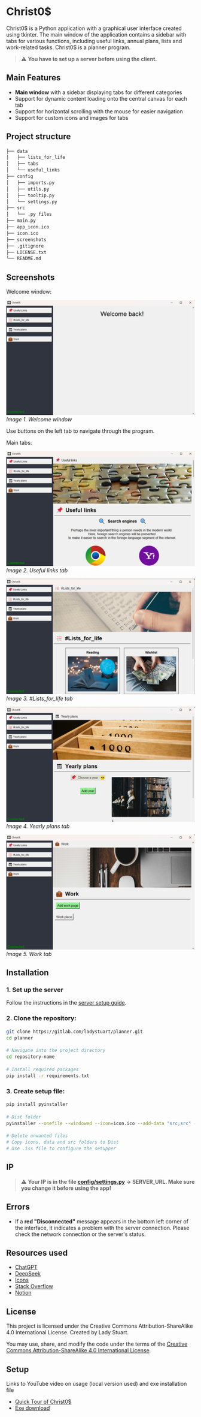 # Christ0$

Christ0$ is a Python application with a graphical user interface created using tkinter. 
The main window of the application contains a sidebar with tabs for various functions, including useful links, annual plans, lists and work-related tasks.
Christ0$ is a planner program. 

> ⚠️ **You have to set up a server before using the client.**

## Main Features

- **Main window** with a sidebar displaying tabs for different categories
- Support for dynamic content loading onto the central canvas for each tab
- Support for horizontal scrolling with the mouse for easier navigation
- Support for custom icons and images for tabs

## Project structure

```bash
├── data
│   ├── lists_for_life
│   ├── tabs
│   └── useful_links
├── config
│   ├── imports.py
│   ├── utils.py
│   ├── tooltip.py
│   └── settings.py
├── src
│   └── .py files
├── main.py
├── app_icon.ico
├── icon.ico
├── screenshots
├── .gitignore
├── LICENSE.txt
└── README.md
```

## Screenshots

Welcome window:

![Welcome window](/screenshots/main_window.png)
*Image 1. Welcome window*

Use buttons on the left tab to navigate through the program.

Main tabs:

![Useful links tab](/screenshots/useful_links_tab.png)
*Image 2. Useful links tab*

![Lists for life tab](/screenshots/lists_for_life_tab.png)
*Image 3. #Lists_for_life tab*

![Yearly plans tab](/screenshots/yearly_plans_tab.png)
*Image 4. Yearly plans tab*

![Work tab](/screenshots/work_tab.png)
*Image 5. Work tab*

## Installation


### 1. Set up the server

Follow the instructions in the [server setup guide](../backend/README.md).

### 2. Clone the repository:
   ```bash
   git clone https://gitlab.com/ladystuart/planner.git
   cd planner
   
   # Navigate into the project directory
   cd repository-name

   # Install required packages
   pip install -r requirements.txt
   ```

### 3. Create setup file:
   ```bash
   pip install pyinstaller
   
   # Dist folder
   pyinstaller --onefile --windowed --icon=icon.ico --add-data "src;src" --add-data "data;data" --add-data "config;config" main.py

   # Delete unwanted files
   # Copy icons, data and src folders to Dist
   # Use .iss file to configure the setupper
   ```
## IP

> ⚠️ **Your IP is in the file [config/settings.py](../frontend/config/settings.py) -> SERVER_URL. Make sure you change it before using the app!**

## Errors

- If a **red "Disconnected"** message appears in the bottom left corner of the interface, it indicates a problem with the server connection. Please check the network connection or the server's status.


## Resources used

- [ChatGPT](https://chat.openai.com/)
- [DeepSeek](https://www.deepseek.com/)
- [Icons](https://icons8.com/icons)
- [Stack Overflow](https://stackoverflow.com/)
- [Notion](https://www.notion.so/)

## License
This project is licensed under the Creative Commons Attribution-ShareAlike 4.0 International License.
Created by Lady Stuart.

You may use, share, and modify the code under the terms of the [Creative Commons Attribution-ShareAlike 4.0 International License](https://creativecommons.org/licenses/by-sa/4.0/).

## Setup

Links to YouTube video on usage (local version used) and exe installation file
- [Quick Tour of Christ0$](https://www.youtube.com/watch?v=y4QgQ3A3YJw&feature=youtu.be)
- [Exe download](https://drive.google.com/file/d/1_sMcZ3WBRUrjJwHVhFl-F52EtoIHfvTM/view?usp=sharing)